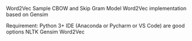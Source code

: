 Word2Vec
Sample CBOW and Skip Gram Model Word2Vec implementation based on Gensim

Requirement:
Python 3+
IDE (Anaconda or Pycharm or VS Code) are good options
NLTK
Gensim
Word2Vec
